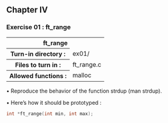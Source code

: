 <div>
<h2>Chapter IV</h2>
<h3>Exercise 01 : ft_range</h3>
<table align="center">
	<tr>
		<th colspan="2">
			ft_range
		</th>
	</tr>
	<tr>
		<th>Turn-in directory :</th>
		<td>ex01/</td>
	</tr>
	<tr>
		<th>Files to turn in :</th>
		<td>ft_range.c</td>
	</tr>
	<tr>
		<th>Allowed functions :</th>
		<td>malloc</td>
	</tr>
</table>
	
<p>• Reproduce the behavior of the function strdup (man strdup).</p>
<p>• Here’s how it should be prototyped :</p>

```C
int *ft_range(int min, int max);
```
</div>